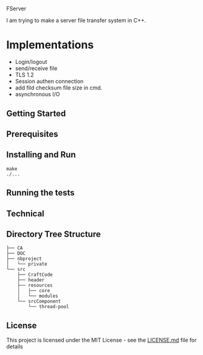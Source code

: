 #
FServer

I am trying to make a server file transfer system in C++. 


# Implementations

* Login/logout
* send/receive file
* TLS 1.2
* Session authen connection
* add fild checksum file size in cmd.
* asynchronous I/O

## Getting Started

## Prerequisites

## Installing and Run
```
make
./...
```

## Running the tests

## Technical

## Directory Tree Structure
```
├── CA
├── DOC
├── nbproject
│   └── private
└── src
    ├── CraftCode
    ├── header
    ├── resources
    │   ├── core
    │   └── modules
    └── srcComponent
        └── thread-pool

```
## License
This project is licensed under the MIT License - see the [LICENSE.md](https://github.com/nguyentrungduc08/Dinjector/blob/master/LICENSE.md) file for details


 
